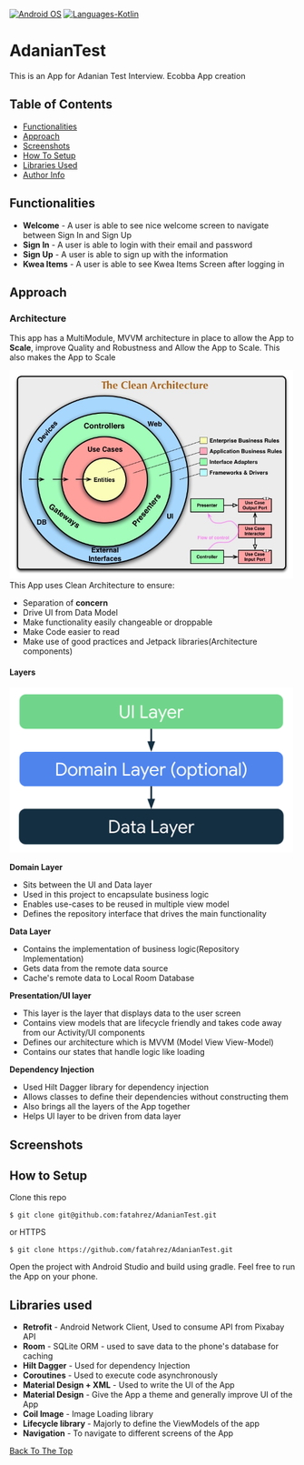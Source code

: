 <p align="left">
  <a href="#"><img alt="Android OS" src="https://img.shields.io/badge/OS-Android-3DDC84?style=flat-square&logo=android"></a>
  <a href="#"><img alt="Languages-Kotlin" src="https://flat.badgen.net/badge/Language/Kotlin?icon=https://raw.githubusercontent.com/binaryshrey/Awesome-Android-Open-Source-Projects/master/assets/Kotlin_Logo_icon_white.svg&color=f18e33"/></a>
</p>

# AdanianTest
This is an App for Adanian Test Interview. Ecobba App creation

## Table of Contents

- [Functionalities](#functionalities)
- [Approach](#approach)
- [Screenshots](#screenshots)
- [How To Setup](#how-to-setup)
- [Libraries Used](#libraries-used)
- [Author Info](#author-info)


## Functionalities

- **Welcome** - A user is able to see nice welcome screen to navigate between Sign In and Sign Up
- **Sign In** - A user is able to login with their email and password
- **Sign Up** - A user is able to sign up with the information
- **Kwea Items** - A user is able to see Kwea Items Screen after logging in

## Approach ##
### Architecture 
This app has a MultiModule, MVVM architecture in place to allow the App to **Scale**, improve Quality and Robustness and Allow the App to Scale. This also makes the App to Scale

<img src="https://raw.githubusercontent.com/fatahrez/Pixar/development/screenshots/CleanArchitecture.jpeg" width="500"/>
This App uses Clean Architecture to ensure:

- Separation of **concern**
- Drive UI from Data Model
- Make functionality easily changeable or droppable 
- Make Code easier to read
- Make use of good practices and Jetpack libraries(Architecture components)

#### Layers
<img src="https://raw.githubusercontent.com/fatahrez/Pixar/development/screenshots/googleclen.png" width="500"/>

**Domain Layer**

- Sits between the UI and Data layer
- Used in this project to encapsulate business logic
- Enables use-cases to be reused in multiple view model
- Defines the repository interface that drives the main functionality

**Data Layer**

- Contains the implementation of business logic(Repository Implementation)
- Gets data from the remote data source
- Cache's remote data to Local Room Database

**Presentation/UI layer**

- This layer is the layer that displays data to the user screen
- Contains view models that are lifecycle friendly and takes code away from our Activity/UI components
- Defines our architecture which is MVVM (Model View View-Model)
- Contains our states that handle logic like loading

**Dependency Injection**

- Used Hilt Dagger library for dependency injection
- Allows classes to define their dependencies without constructing them
- Also brings all the layers of the App together
- Helps UI layer to be driven from data layer

## Screenshots

## How to Setup

Clone this repo

    $ git clone git@github.com:fatahrez/AdanianTest.git

or HTTPS

    $ git clone https://github.com/fatahrez/AdanianTest.git

Open the project with Android Studio and build using gradle. Feel free to run the App on your phone.

## Libraries used

- **Retrofit** - Android Network Client, Used to consume API from Pixabay API
- **Room** - SQLite ORM - used to save data to the phone's database for caching
- **Hilt Dagger** - Used for dependency Injection
- **Coroutines** - Used to execute code asynchronously
- **Material Design + XML** - Used to write the UI of the App
- **Material Design** - Give the App a theme and generally improve UI of the App
- **Coil Image** - Image Loading library
- **Lifecycle library** - Majorly to define the ViewModels of the app
- **Navigation** - To navigate to different screens of the App


[Back To The Top](#AdanianTest)
